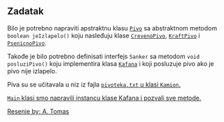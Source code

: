 <h2>Zadatak</h2>
Bilo je potrebno napraviti apstraktnu klasu <code><a href="https://github.com/andrewtomas/oop1-pv/blob/kolokvijum-grupa-a/kolokvijum01-a/src/Pivo.java">Pivo</a></code> sa abstraktnom metodom <code>boolean jeIzlapelo()</code> koju nasleđuju klase <code><a href="https://github.com/andrewtomas/oop1-pv/blob/kolokvijum-grupa-a/kolokvijum01-a/src/CrvenoPivo.java">CrevenoPivo</a></code>, <code><a href="https://github.com/andrewtomas/oop1-pv/blob/kolokvijum-grupa-a/kolokvijum01-a/src/KraftPivo.java">KraftPivo</a></code> i <code><a href="https://github.com/andrewtomas/oop1-pv/blob/kolokvijum-grupa-a/kolokvijum-grupa-a/src/CrvenoPivo.java">PsenicnoPivo</a></code>.

Takođe je bilo potrebno definisati interfejs <code>Sanker</code> sa metodom <code>void posluziPivo()</code> koju implementira klasa <code><a href="https://github.com/andrewtomas/oop1-pv/blob/kolokvijum-grupa-a/kolokvijum01-a/src/Kafana.java">Kafana</a></code> i koji posluzuje pivo 
ako je pivo nije izlapelo.

Piva su se učitavala u niz iz fajla <code><a href="https://github.com/andrewtomas/oop1-pv/blob/kolokvijum-grupa-a/kolokvijum01-a/res/pivoteka.txt">pivoteka.txt</code> u klasi <code>Kamion</code>.

<code><a href="https://github.com/andrewtomas/oop1-pv/blob/kolokvijum-grupa-a/kolokvijum01-a/src/Main.java">Main</code> klasi smo napravili instancu klase Kafana i pozvali sve metode.

Resenje by: <a href="https://github.com/andrewtomas">A. Tomas</a>
